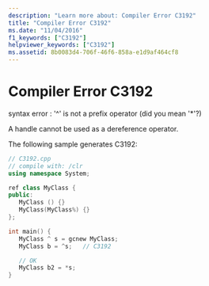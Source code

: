 ```yaml
---
description: "Learn more about: Compiler Error C3192"
title: "Compiler Error C3192"
ms.date: "11/04/2016"
f1_keywords: ["C3192"]
helpviewer_keywords: ["C3192"]
ms.assetid: 8b0083d4-706f-46f6-858a-e1d9af464cf8
---
```

# Compiler Error C3192

syntax error : '^' is not a prefix operator (did you mean '*'?)

A handle cannot be used as a dereference operator.

The following sample generates C3192:

```cpp
// C3192.cpp
// compile with: /clr
using namespace System;

ref class MyClass {
public:
   MyClass () {}
   MyClass(MyClass%) {}
};

int main() {
   MyClass ^ s = gcnew MyClass;
   MyClass b = ^s;   // C3192

   // OK
   MyClass b2 = *s;
}
```
